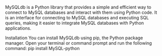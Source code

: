 MySQLdb is a Python library that provides a simple and efficient way to connect 
to MySQL databases and interact with them using Python code. 
It is an interface for connecting to MySQL databases and executing SQL queries,
making it easier to integrate MySQL databases with Python applications.


Installation
You can install MySQLdb using pip, the Python package manager. Open your terminal or command prompt and run the following command:
pip install MySQL-python
